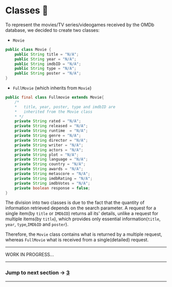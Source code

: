 # Classes 🎥
To represent the movies/TV series/videogames received by the OMDb database, we decided to create two classes:

* `Movie`

```java
public class Movie {
    public String title = "N/A";
    public String year = "N/A";
    public String imdbID = "N/A";
    public String type = "N/A";
    public String poster = "N/A";
}
```

* `FullMovie` (which inherits from `Movie`)
  
```java
public final class Fullmovie extends Movie{
    /*
    *   title, year, poster, type and imdbID are 
    *   inherited from the Movie class
    * */
    private String rated = "N/A";
    private String released = "N/A";
    private String runtime  = "N/A";
    private String genre = "N/A";
    private String director = "N/A";
    private String writer = "N/A";
    private String actors = "N/A";
    private String plot = "N/A";
    private String language = "N/A";
    private String country = "N/A";
    private String awards = "N/A";
    private String metascore = "N/A";
    private String imdbRating = "N/A";
    private String imdbVotes = "N/A";
    private boolean response = false;
}
```

The division into two classes is due to the fact that the quantity of information retrieved depends on the search parameter. A request for a single item(by `title` or `IMDbID`) returns all its' details, unlike a request for multiple items(by `title`), which provides only essential information(`title`, `year`, `type`,`IMDbID` and `poster`).

Therefore, the `Movie` class contains what is returned by a multiple request, whereas `FullMovie` what is received from a single(detailed) request.

---

WORK IN PROGRESS...

---

### Jump to next section -> [3]()

---